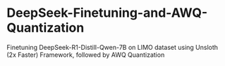 # DeepSeek-Finetuning-and-AWQ-Quantization
Finetuning DeepSeek-R1-Distill-Qwen-7B on LIMO dataset using Unsloth (2x Faster) Framework, followed by AWQ Quantization 